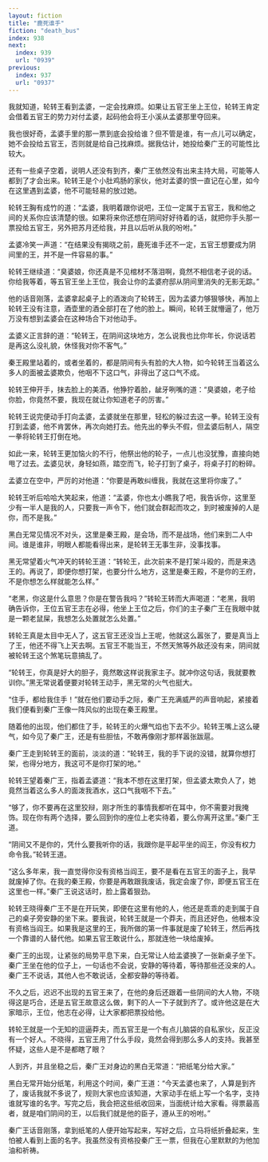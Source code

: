 ```yaml
---
layout: fiction
title: "鹿死谁手"
fiction: "death_bus"
index: 938
next:
  index: 939
  url: "0939"
previous:
  index: 937
  url: "0937"
---
```

我就知道，轮转王看到孟婆，一定会找麻烦。如果让五官王坐上王位，轮转王肯定会借着五官王的势力对付孟婆，起码他会将王小溪从孟婆那里夺回来。

我也很好奇，孟婆手里的那一票到底会投给谁？但不管是谁，有一点儿可以确定，她不会投给五官王，否则就是给自己找麻烦。据我估计，她投给秦广王的可能性比较大。

还有一些桌子空着，说明人还没有到齐，秦广王依然没有出来主持大局，可能等人都到了才会出来。轮转王是个小肚鸡肠的家伙，他对孟婆的恨一直记在心里，如今在这里遇到孟婆，他不可能轻易的放过她。

轮转王胸有成竹的道：“孟婆，我明着跟你说吧，王位一定属于五官王，我和他之间的关系你应该清楚的很。如果将来你还想在阴间好好待着的话，就把你手头那一票投给五官王，另外把苏月还给我，并且以后听从我的吩咐。”

孟婆冷笑一声道：“在结果没有揭晓之前，鹿死谁手还不一定，五官王想要成为阴间里的王，并不是一件容易的事。”

轮转王继续道：“臭婆娘，你还真是不见棺材不落泪啊，竟然不相信老子说的话。你给我等着，等五官王坐上王位，我会让你的孟婆府邸从阴间里消失的无影无踪。”

他的话音刚落，孟婆拿起桌子上的酒泼向了轮转王，因为孟婆力够狠够快，再加上轮转王没有注意，酒壶里的酒全部打在了他的脸上。瞬间，轮转王就懵逼了，他万万没有想到孟婆会在这种场合下对他动手。

孟婆义正言辞的道：“轮转王，在阴间这块地方，怎么说我也比你年长，你说话若是再这么没礼貌，休怪我对你不客气。”

秦王殿里站着的，或者坐着的，都是阴间有头有脸的大人物，如今轮转王当着这么多人的面被孟婆欺负，他咽不下这口气，非得出了这口气不成。

轮转王伸开手，抹去脸上的美酒，他狰狞着脸，龇牙咧嘴的道：“臭婆娘，老子给你脸，你竟然不要，我现在就让你知道老子的厉害。”

轮转王说完便动手打向孟婆，孟婆就坐在那里，轻松的躲过去这一拳。轮转王没有打到孟婆，他不肯罢休，再次向她打去。他先出的拳头不假，但孟婆后制人，隔空一拳将轮转王打倒在地。

如此一来，轮转王更加恼火的不行，他祭出他的轮子，一点儿也没犹豫，直接向她甩了过去。孟婆见状，身轻如燕，踏空而飞，轮子打到了桌子，将桌子打的粉碎。

孟婆立在空中，严厉的对他道：“你要是再敢纠缠我，我就在这里将你废了。”

轮转王听后哈哈大笑起来，他道：“孟婆，你也太小瞧我了吧，我告诉你，这里至少有一半人是我的人，只要我一声令下，他们就会群起而攻之，到时被废掉的人是你，而不是我。”

黑白无常见情况不对头，这里是秦王殿，是会场，而不是战场，他们来到二人中间。谁是谁非，明眼人都能看得出来，是轮转王无事生非，没事找事。

黑无常望着火气冲天的转轮王道：“转轮王，此次前来不是打架斗殴的，而是来选王的。再说了，即便你想打架，也要分什么地方，这里是秦王殿，不是你的王府，不是你想怎么样就能怎么样。”

“老黑，你这是什么意思？你是在警告我吗？”转轮王转而大声喝道：“老黑，我明确告诉你，王位五官王志在必得，他坐上王位之后，你们的主子秦广王在我眼中就是一颗老鼠屎，我想怎么处置就怎么处置。”

转轮王真是太目中无人了，这五官王还没当上王呢，他就这么嚣张了，要是真当上了王，他还不得飞上天去啊。五官王不能当王，不然天煞等外敌还没有来，阴间就被轮转王这个煞笔玩意搞乱了。

“轮转王，你真是好大的胆子，竟然敢这样说我家主子。就冲你这句话，我就要教训你。”黑无常说着便要对轮转王动手，黑无常的火气也挺大。

“住手，都给我住手！”就在他们要动手之际，秦广王充满威严的声音响起，紧接着我们便看到秦广王像一阵风似的出现在秦王殿里。

随着他的出现，他们都住了手，轮转王的火爆气焰也下去不少。轮转王嘴上这么硬气，如今见了秦广王，还是有些胆怯，不敢再像刚才那样嚣张跋扈。

秦广王走到轮转王的面前，淡淡的道：“轮转王，我的手下说的没错，就算你想打架，也得分地方，我这可不是你打架的地。”

轮转王望着秦广王，指着孟婆道：“我本不想在这里打架，但孟婆太欺负人了，她竟然当着这么多人的面泼我酒水，这口气我咽不下去。”

“够了，你不要再在这里狡辩，刚才所生的事情我都听在耳中，你不需要对我掩饰。现在你有两个选择，要么回到你的座位上老实待着，要么你离开这里。”秦广王道。

“阴间又不是你的，凭什么要我听你的话，我跟你是平起平坐的阎王，你没有权力命令我。”轮转王道。

“这么多年来，我一直觉得你没有资格当阎王，要不是看在五官王的面子上，我早就废掉了你。在我的秦王殿，你要是再敢跟我废话，我定会废了你，即便五官王在这里也一样。”秦广王说这话时，脸上露着狠劲。

轮转王晓得秦广王不是在开玩笑，即便在这里有他的人，他还是乖乖的走到属于自己的桌子旁安静的坐下来。要我说，轮转王就是一个莽夫，而且还好色，他根本没有资格当阎王。如果我是这里的王，我所做的第一件事就是废了轮转王，然后再找一个靠谱的人替代他。如果五官王敢说什么，那就连他一块给废掉。

秦广王的出现，让紧张的局势平息下来，白无常让人给孟婆换了一张新桌子坐下。秦广王坐在他的位子上，一句话也不会说，安静的等待着，等待那些还没来的人。秦广王不说话，其他人也不敢说话，全都安静的等待着。

不久之后，迟迟不出现的五官王来了，在他的身后还跟着一些阴间的大人物，不晓得这是巧合，还是五官王故意这么做，剩下的人一下子就到齐了。或许他这是在大家暗示，王位，他志在必得，让大家都把票投给他。

转轮王就是一个无知的逗逼莽夫，而五官王是一个有点儿脑袋的自私家伙，反正没有一个好人。不晓得，五官王用了什么手段，竟然会得到那么多人的支持。我甚至怀疑，这些人是不是都瞎了眼？

人到齐，并且坐稳之后，秦广王对身边的黑白无常道：“把纸笔分给大家。”

黑白无常开始分纸笔，利用这个时间，秦广王道：“今天孟婆也来了，人算是到齐了，废话我就不多说了，规则大家也应该知道，大家动手在纸上写一个名字，支持谁就写谁的名字。写完之后，我会把这些纸收回来，当面统计给大家看。得票最高者，就是咱们阴间的王，以后我们就是他的臣子，遵从王的吩咐。”

秦广王话音刚落，拿到纸笔的人便开始写起来，写好之后，立马将纸折叠起来，生怕被人看到上面的名字。我虽然没有资格投秦广王一票，但我在心里默默的为他加油和祈祷。